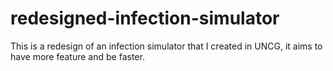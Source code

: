 # redesigned-infection-simulator
This is a redesign of an infection simulator that I created in UNCG, it aims to have more feature and be faster.
